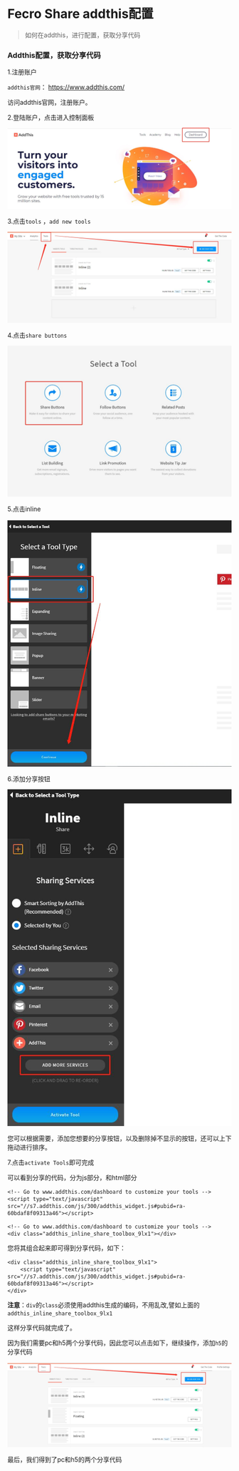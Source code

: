 Fecro Share addthis配置
==============

> 如何在addthis，进行配置，获取分享代码


### Addthis配置，获取分享代码


1.注册账户

`addthis官网`： https://www.addthis.com/

访问addthis官网，注册账户。

2.登陆账户，点击进入控制面板

![](images/fecroshare_1.jpg)


3.点击`tools` ，`add new tools`

![](images/fecroshare_2.jpg)


4.点击`share buttons`


![](images/fecroshare_3.jpg)


5.点击inline


![](images/fecroshare_7.jpg)

6.添加分享按钮


![](images/fecroshare_8.jpg)

您可以根据需要，添加您想要的分享按钮，以及删除掉不显示的按钮，还可以上下拖动进行排序。


7.点击`activate Tools`即可完成


可以看到分享的代码，分为js部分，和html部分

```
<!-- Go to www.addthis.com/dashboard to customize your tools --> 
<script type="text/javascript" src="//s7.addthis.com/js/300/addthis_widget.js#pubid=ra-60bdaf8f09313a46"></script>
```


```
<!-- Go to www.addthis.com/dashboard to customize your tools -->
<div class="addthis_inline_share_toolbox_9lx1"></div>

```


您将其组合起来即可得到分享代码，如下：


```
<div class="addthis_inline_share_toolbox_9lx1">
    <script type="text/javascript" src="//s7.addthis.com/js/300/addthis_widget.js#pubid=ra-60bdaf8f09313a46"></script>
</div>

```

**注意**：`div`的`class`必须使用addthis生成的编码，不用乱改,譬如上面的`addthis_inline_share_toolbox_9lx1`


这样分享代码就完成了。


因为我们需要pc和h5两个分享代码，因此您可以点击如下，继续操作，添加`h5`的分享代码


![](images/fecroshare_9.jpg)


最后，我们得到了pc和h5的两个分享代码




